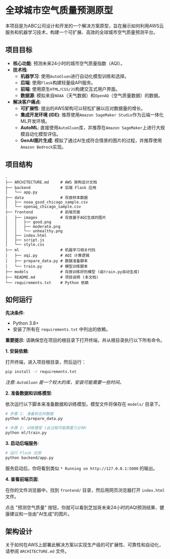 # 全球城市空气质量预测原型

本项目是为ABC公司设计和开发的一个解决方案原型，旨在展示如何利用AWS云服务和机器学习技术，构建一个可扩展、高效的全球城市空气质量预测平台。

## 项目目标

- **核心功能**: 预测未来24小时的城市空气质量指数（AQI）。
- **技术栈**:
  - **机器学习**: 使用`AutoGluon`进行自动化模型训练和选择。
  - **后端**: 使用`Flask`构建轻量级API服务。
  - **前端**: 使用原生`HTML/CSS/JS`构建交互式用户界面。
  - **数据源**: 模拟来自`NOAA`（天气数据）和`OpenAQ`（空气质量数据）的数据。
- **解决客户痛点**:
  - **可扩展性**: 提出的AWS架构可以轻松扩展以应对数据量的增长。
  - **集成开发环境 (IDE)**: 推荐使用`Amazon SageMaker Studio`作为云端一体化ML开发环境。
  - **AutoML**: 直接使用`AutoGluon`库，并推荐在`Amazon SageMaker`上进行大规模自动化模型评估。
  - **GenAI图片生成**: 模拟了通过AI生成符合情景的图片的过程，并推荐使用`Amazon Bedrock`实现。

## 项目结构

```
.
├── ARCHITECTURE.md     # AWS 架构设计文档
├── backend             # 后端 Flask 应用
│   └── app.py
├── data                # 存放样本数据
│   ├── noaa_gsod_chicago_sample.csv
│   └── openaq_chicago_sample.csv
├── frontend            # 前端页面
│   ├── images          # 存放基于AQI生成的图片
│   │   ├── good.png
│   │   ├── moderate.png
│   │   └── unhealthy.png
│   ├── index.html
│   ├── script.js
│   └── style.css
├── ml                  # 机器学习相关代码
│   ├── aqi.py          # AQI 计算逻辑
│   ├── prepare_data.py # 数据准备脚本
│   └── train.py        # 模型训练脚本
├── models              # 存放训练好的模型 (由train.py自动生成)
├── README.md           # 项目说明 (本文档)
└── requirements.txt    # Python 依赖
```

## 如何运行

**先决条件**:
- Python 3.8+
- 安装了所有在 `requirements.txt` 中列出的依赖。

**重要提示**: 请确保您在项目的根目录下打开终端，并从根目录执行以下所有命令。

**1. 安装依赖**:

打开终端，进入项目根目录，然后运行：
```bash
pip install -r requirements.txt
```
*注意: `AutoGluon` 是一个较大的库，安装可能需要一些时间。*

**2. 准备数据和训练模型**:

依次运行以下脚本来准备数据和训练模型。模型文件将保存在 `models/` 目录下。

```bash
# 步骤 1: 准备和合并数据
python ml/prepare_data.py

# 步骤 2: 训练模型 (此过程可能需要几分钟)
python ml/train.py
```

**3. 启动后端服务**:

```bash
# 运行 Flask 应用
python backend/app.py
```
服务启动后，你将看到类似 `* Running on http://127.0.0.1:5000` 的输出。

**4. 查看前端页面**:

在你的文件浏览器中，找到 `frontend/` 目录，然后用网页浏览器打开 `index.html` 文件。

点击 "预测空气质量" 按钮，你就可以看到芝加哥未来24小时的AQI预测结果、健康建议和一张由"AI生成"的图片。

## 架构设计

关于如何在AWS上部署此解决方案以实现生产级的可扩展性、可靠性和自动化，请参阅 `ARCHITECTURE.md` 文件。 
